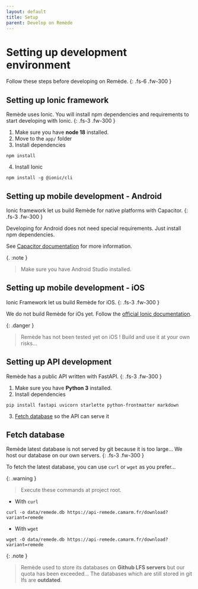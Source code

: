 ```yaml
---
layout: default
title: Setup
parent: Develop on Remède
---
```


# Setting up development environment

Follow these steps before developing on Remède.
{: .fs-6 .fw-300 }

## Setting up Ionic framework
Remède uses Ionic. You will install npm dependencies and requirements to start developing with Ionic.
{: .fs-3 .fw-300 }

1. Make sure you have **node 18** installed.
2. Move to the `app/` folder
3. Install dependencies
```shell
npm install
```
4. Install Ionic
```shell
npm install -g @ionic/cli
```

## Setting up mobile development - Android
Ionic framework let us build Remède for native platforms with Capacitor.
{: .fs-3 .fw-300 }

Developing for Android does not need special requirements. Just install npm dependencies.

See [Capacitor documentation](https://capacitorjs.com/docs/android) for more information.

{. :note }
> Make sure you have Android Studio installed.

## Setting up mobile development - iOS
Ionic Framework let us build Remède for iOS.
{: .fs-3 .fw-300 }

We do not build Remède for iOs yet. Follow the [official Ionic documentation](https://ionicframework.com/docs/developing/ios).

{: .danger }
> Remède has not been tested yet on iOS ! Build and use it at your own risks...

## Setting up API development
Remède has a public API written with FastAPI. 
{: .fs-3 .fw-300 }

1. Make sure you have **Python 3** installed.
2. Install dependencies
```shell
pip install fastapi uvicorn starlette python-frontmatter markdown
```
3. [Fetch database](#fetch-database) so the API can serve it

## Fetch database
Remède latest database is not served by git because it is too large... We host our database on our own servers.
{: .fs-3 .fw-300 }

To fetch the latest database, you can use `curl` or `wget` as you prefer...

{: .warning }
> Execute these commands at project root.

- With `curl`
```shell
curl -o data/remede.db https://api-remede.camarm.fr/download?variant=remede
```

- With `wget`
```shell
wget -O data/remede.db https://api-remede.camarm.fr/download?variant=remede
```

{: .note }
> Remède used to store its databases on **Github LFS servers** but our quota has been exceeded... The databases which 
> are still stored in git lfs are **outdated**.

